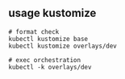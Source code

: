 
## usage kustomize

```base
# format check
kubectl kustomize base
kubectl kustomize overlays/dev

# exec orchestration
kubectl -k overlays/dev
```

